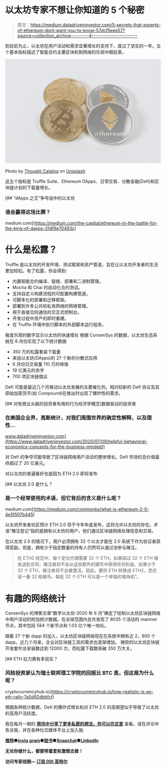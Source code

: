 # 以太坊专家不想让你知道的 5 个秘密

> 原文：<https://medium.datadriveninvestor.com/5-secrets-that-experts-of-ethereum-dont-want-you-to-know-57dcf5eee57?source=collection_archive---------4----------------------->

到目前为止，以太坊在用户活动和需求显著增长的支持下，度过了坚实的一年。五个基本指标描述了智能合约主要区块机制网络的乐观中期前景。

![](img/766f42c03671c7329122ece2d0e5fd1d.png)

Photo by [Thought Catalog](https://unsplash.com/@thoughtcatalog?utm_source=medium&utm_medium=referral) on [Unsplash](https://unsplash.com?utm_source=medium&utm_medium=referral)

这五个指标是 Truffle Suite、Ethereum DApps、日常交易、分散金融(Defi)和区块链计划的下载量增长。

[](https://medium.com/the-capital/ethereum-in-the-battle-for-the-king-of-dapps-31df9e70493c) [## “dApps 之王”争夺战中的以太坊

### 谁会赢得这场比赛？

medium.com](https://medium.com/the-capital/ethereum-in-the-battle-for-the-king-of-dapps-31df9e70493c) 

# 什么是松露？

Truffle 是以太坊的开发环境、测试框架和资产管道，旨在让以太坊开发者的生活更加轻松。有了松露，你会得到:

*   内置智能合约编译、链接、部署和二进制管理。
*   Mocha 和 Chai 的自动化合约测试。
*   支持自定义构建流程的可配置构建管道。
*   可脚本化的部署和迁移框架。
*   部署到许多公共和私有网络的网络管理。
*   用于直接合同通信的交互式控制台。
*   开发过程中资产的即时重建。
*   在 Truffle 环境中执行脚本的外部脚本运行程序。

极度乐观的数字显示以太坊的快速增长
根据 ConsenSys 的数据，以太坊生态系统在 6 月份实现了以下统计数据

*   350 万的松露套装下载量
*   来自以太坊(DApps)的 27 个新的分散式应用
*   6 月份日交易量 110 万的峰值
*   19 亿美元的赤字
*   700 项区块链倡议

Defi 可能是最近几个月推动以太坊发展的主要催化剂。相对较新的 Defi 协议及其原始加密货币(如 Compound)在推出时出现了爆炸性的需求。

[](https://www.datadriveninvestor.com/2020/07/09/helpful-behavioral-economics-concepts-for-the-business-minded/) [## 对有商业头脑的投资者有用的行为经济学概念|数据驱动的投资者

### 在美国企业界，高斯统计，对我们周围世界的确定性解释，以及理性…

www.datadriveninvestor.com](https://www.datadriveninvestor.com/2020/07/09/helpful-behavioral-economics-concepts-for-the-business-minded/) 

对 Defi 的争夺可能导致了区块链网络用户活动的整体增长。Defi 市场的总价值最终超过了 20 亿美元。

对以太坊的普遍看好也是因为 ETH 2.0 即将发布

[](https://medium.com/coinmonks/what-is-ethereum-2-0-4e5f507b445) [## 以太坊 2.0 是什么？

### 是一个经常使用的术语，但它背后的含义是什么呢？

medium.com](https://medium.com/coinmonks/what-is-ethereum-2-0-4e5f507b445) 

以太坊开发者社区预计 ETH 2.0 将于今年年底发布，这将允许以太坊的存在。术语“赌注登记”指的是拥有以太坊的用户，他们通过区块链网络处理信息和交易。

在以太坊 2.0 的情况下，用户必须拥有 32 个以太才能在 2.0 系统下作为验证者获得奖励。但是，拥有少于指定数量的持有人仍然可以通过池参与赌注。

> 在 ETH2 规范中，每个定位代理需要 32 个 ETH。如果超过 32 个 ETH 被发送到合同，赌注者将不会从这些额外的硬币中获得任何利益，如果少于 32 个 ETH，赌注者将不会被激活。因此，要将 ETH 转换成 ETH2，您应该一叠 32 枚硬币。每批 32 个 ETH 可以是一个单独的堆垛机”。

# 有趣的网络统计

ConsenSys 的博客文章“数字以太坊-2020 年 6 月”确定了绘制以太坊区块链网络中用户活动的附加统计数据。在全球范围内总共发现了 8035 个活动的 mainnet 节点，其中包括 584 个新节点和 1.03 亿个唯一地址。

随着 27 个新 dapp 的加入，以太坊区块链网络现在在系统中拥有近 2，900 个 dapp。近几个月来，企业对区块链工具的需求也逐渐增加。
微软的以太坊区块链开发套件总安装数达到 12000 次，而松露下载数突破 350 万大关。

[](https://cryptocurrencyhub.io/how-realistic-is-an-eth-rally-7a5d92dbbfcf) [## ETH 拉力赛有多现实？

### 风险投资家认为瑞士联邦理工学院的回报比 BTC 高，但这是为什么呢？

cryptocurrencyhub.io](https://cryptocurrencyhub.io/how-realistic-is-an-eth-rally-7a5d92dbbfcf) 

根据各种统计数据，Defi 的爆炸式增长和对 ETH 2.0 的高期望似乎导致了以太坊的高用户活跃度。

我在每月一期的 [**简讯中分享了更多私密的想法，你可以在这里**](https://mailchi.mp/bf8f8e8ed697/keep-in-touch-with-lukas) 查看。请在评论中告诉我，并在各种社交媒体平台上加入我:

[**推特**](https://twitter.com/WiesfleckerL)●[**insta gram**](https://www.instagram.com/lukaswiesflecker/)●[**脸书**](https://www.facebook.com/lukaswiesfleckerr)●[**Snapchat**](https://www.snapchat.com/add/luggooo)**●[**LinkedIn**](https://www.linkedin.com/in/lukas-wiesflecker-1b11251a5/)**

**无论你做什么，都要带着爱和激情去做！**

****访问专家视图—** [**订阅 DDI 英特尔**](https://datadriveninvestor.com/ddi-intel)**